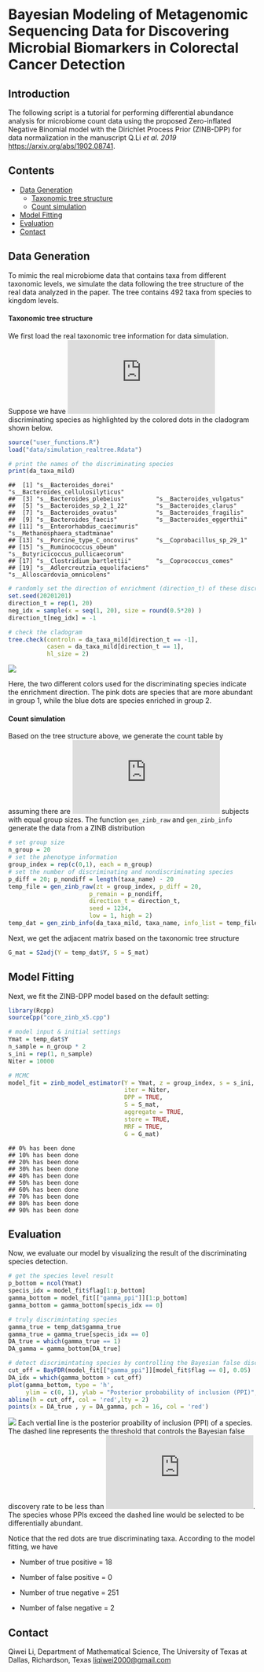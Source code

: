 


# Bayesian Modeling of Metagenomic Sequencing Data for Discovering Microbial Biomarkers in Colorectal Cancer Detection

## Introduction

The following script is a tutorial for performing differential abundance
analysis for microbiome count data using the proposed Zero-inflated
Negative Binomial model with the Dirichlet Process Prior (ZINB-DPP) for
data normalization in the manuscript Q.Li *et al. 2019*
<https://arxiv.org/abs/1902.08741>.

## Contents

  - [Data Generation](#data-generation)
      - [Taxonomic tree structure](#taxonomic-tree-structure)
      - [Count simulation](#count-simulation)
  - [Model Fitting](#model-fitting)
  - [Evaluation](#evaluation)
  - [Contact](#contact)

## Data Generation

To mimic the real microbiome data that contains taxa from different
taxonomic levels, we simulate the data following the tree structure of
the real data analyzed in the paper. The tree contains 492 taxa from
species to kingdom levels.

#### Taxonomic tree structure

We first load the real taxonomic tree information for data simulation.
Suppose we have ![p\_0
= 20](https://latex.codecogs.com/png.latex?p_0%20%3D%2020 "p_0 = 20")
discriminating species as highlighted by the colored dots in the
cladogram shown below.

``` r
source("user_functions.R")
load("data/simulation_realtree.Rdata")

# print the names of the discriminating species 
print(da_taxa_mild)
```

    ##  [1] "s__Bacteroides_dorei"            "s__Bacteroides_cellulosilyticus"
    ##  [3] "s__Bacteroides_plebeius"         "s__Bacteroides_vulgatus"        
    ##  [5] "s__Bacteroides_sp_2_1_22"        "s__Bacteroides_clarus"          
    ##  [7] "s__Bacteroides_ovatus"           "s__Bacteroides_fragilis"        
    ##  [9] "s__Bacteroides_faecis"           "s__Bacteroides_eggerthii"       
    ## [11] "s__Enterorhabdus_caecimuris"     "s__Methanosphaera_stadtmanae"   
    ## [13] "s__Porcine_type_C_oncovirus"     "s__Coprobacillus_sp_29_1"       
    ## [15] "s__Ruminococcus_obeum"           "s__Butyricicoccus_pullicaecorum"
    ## [17] "s__Clostridium_bartlettii"       "s__Coprococcus_comes"           
    ## [19] "s__Adlercreutzia_equolifaciens"  "s__Alloscardovia_omnicolens"

``` r
# randomly set the direction of enrichment (direction_t) of these discriminating species 
set.seed(20201201)
direction_t = rep(1, 20)
neg_idx = sample(x = seq(1, 20), size = round(0.5*20) )
direction_t[neg_idx] = -1

# check the cladogram 
tree.check(controln = da_taxa_mild[direction_t == -1],
           casen = da_taxa_mild[direction_t == 1],
           hl_size = 2)
```

![](readme_files/figure-gfm/load_data-1.png)<!-- -->

Here, the two different colors used for the discriminating species
indicate the enrichment direction. The pink dots are species that are
more abundant in group 1, while the blue dots are species enriched in
group 2.

#### Count simulation

Based on the tree structure above, we generate the count table by
assuming there are ![n=24](https://latex.codecogs.com/png.latex?n%3D24
"n=24") subjects with equal group sizes. The function `gen_zinb_raw` and
`gen_zinb_info` generate the data from a ZINB distribution

``` r
# set group size 
n_group = 20
# set the phenotype information
group_index = rep(c(0,1), each = n_group)
# set the number of discriminating and nondiscriminating species 
p_diff = 20; p_nondiff = length(taxa_name) - 20
temp_file = gen_zinb_raw(zt = group_index, p_diff = 20, 
                       p_remain = p_nondiff, 
                       direction_t = direction_t,
                       seed = 1234, 
                       low = 1, high = 2)
temp_dat = gen_zinb_info(da_taxa_mild, taxa_name, info_list = temp_file)
```

Next, we get the adjacent matrix based on the taxonomic tree structure

``` r
G_mat = S2adj(Y = temp_dat$Y, S = S_mat)
```

## Model Fitting

Next, we fit the ZINB-DPP model based on the default setting:

``` r
library(Rcpp)
sourceCpp("core_zinb_x5.cpp")

# model input & initial settings
Ymat = temp_dat$Y
n_sample = n_group * 2
s_ini = rep(1, n_sample)
Niter = 10000

# MCMC 
model_fit = zinb_model_estimator(Y = Ymat, z = group_index, s = s_ini, 
                                 iter = Niter, 
                                 DPP = TRUE, 
                                 S = S_mat, 
                                 aggregate = TRUE, 
                                 store = TRUE,
                                 MRF = TRUE, 
                                 G = G_mat)
```

    ## 0% has been done
    ## 10% has been done
    ## 20% has been done
    ## 30% has been done
    ## 40% has been done
    ## 50% has been done
    ## 60% has been done
    ## 70% has been done
    ## 80% has been done
    ## 90% has been done

## Evaluation

Now, we evaluate our model by visualizing the result of the
discriminating species detection.

``` r
# get the species level result
p_bottom = ncol(Ymat)
specis_idx = model_fit$flag[1:p_bottom]
gamma_bottom = model_fit[["gamma_ppi"]][1:p_bottom]
gamma_bottom = gamma_bottom[specis_idx == 0]

# truly discrimintating species
gamma_true = temp_dat$gamma_true
gamma_true = gamma_true[specis_idx == 0]
DA_true = which(gamma_true == 1)
DA_gamma = gamma_bottom[DA_true]

# detect discrimintating species by controlling the Bayesian false discovery rate 
cut_off = BayFDR(model_fit[["gamma_ppi"]][model_fit$flag == 0], 0.05)
DA_idx = which(gamma_bottom > cut_off)
plot(gamma_bottom, type = 'h', 
     ylim = c(0, 1), ylab = "Posterior probability of inclusion (PPI)", xlab = "Taxon index")
abline(h = cut_off, col = 'red',lty = 2)
points(x = DA_true , y = DA_gamma, pch = 16, col = 'red')
```

![](readme_files/figure-gfm/eval_model-1.png)<!-- --> Each vertial line
is the posterior proability of inclusion (PPI) of a species. The dashed
line represents the threshold that controls the Bayesian false discovery
rate to be less than ![0.05](https://latex.codecogs.com/png.latex?0.05
"0.05"). The species whose PPIs exceed the dashed line would be selected
to be differentially abundant.

Notice that the red dots are true discriminating taxa. According to the
model fitting, we have

  - Number of true positive = 18

  - Number of false positive = 0

  - Number of true negative = 251

  - Number of false negative = 2

## Contact

Qiwei Li, Department of Mathematical Science, The University of Texas at
Dallas, Richardson, Texas <liqiwei2000@gmail.com>
